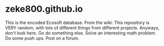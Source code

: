 # zeke800.github.io
This is the encoded Ecosoft database.
From the wiki:
This repository is VERY random, with lots of different things from different projects. Anyways, don't look here. Go do something else. Solve an interesting math problem. Do some push ups. Post on a forum.

